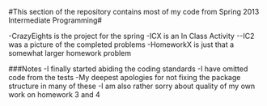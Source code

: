 #This section of the repository contains most of my code from Spring 2013 Intermediate Programming#

-CrazyEights is the project for the spring
-ICX is an In Class Activity
--IC2 was a picture of the completed problems
-HomeworkX is just that a somewhat larger homework problem

###Notes
-I finally started abiding the coding standards
-I have omitted code from the tests
-My deepest apologies for not fixing the package structure in many of these
-I am also rather sorry about quality of my own work on homework 3 and 4
